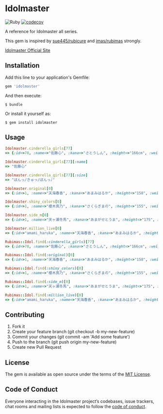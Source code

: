 # Idolmaster

![Ruby](https://github.com/hikko624/idolmaster/workflows/Ruby/badge.svg)
[![codecov](https://codecov.io/gh/hikko624/idolmaster/branch/master/graph/badge.svg)](https://codecov.io/gh/hikko624/idolmaster)

A reference for Idolmaster all series.

This gem is inspired by [sue445/rubicure](https://github.com/sue445/rubicure) and [imas/rubimas](https://github.com/imas/rubimas/) strongly.

[Idolmaster Official Site](https://idolmaster.jp/about/)

## Installation

Add this line to your application's Gemfile:

```ruby
gem 'idolmaster'
```

And then execute:

    $ bundle

Or install it yourself as:

    $ gem install idolmaster

## Usage

```ruby
Idolmaster.cinderella_girls[77]
=> {:id=>78, :name=>"佐藤心", :kana=>"さとうしん", :height=>"166cm", :weight=>"ﾀﾞｲｴｯﾄちゅう", :size=>"ぼんっ/きゅっ/ぼんっ♪", :birth=>"7月22日", :age=>"26歳", :blood=>"AB型", :type=>"passion", :from=>"長野", :cv=>"花守ゆみり"}

Idolmaster.cinderella_girls[77][:name]
=> "佐藤心"

Idolmaster.cinderella_girls[77][:size]
=> "ぼんっ/きゅっ/ぼんっ♪"

Idolmaster.original[0]
=> {:id=>1, :name=>"天海春香", :kana=>"あまみはるか", :height=>"158", :weight=>"45", :bust=>"83", :waist=>"56", :hip=>"80", :birth=>"4月3日", :age=>"16", :blood=>"O", :from=>"神奈川県", :cv=>"中村繪里子"}

Idolmaster.shiny_colors[0]
=> {:id=>1, :name=>"櫻木真乃", :kana=>"さくらぎまの", :height=>"155", :weight=>"48", :bust=>"86", :waist=>"58", :hip=>"88", :birth=>"4月25日", :age=>"16", :blood=>"A", :from=>"東京", :unit=>"イルミネーションスターズ", :cv=>"関根瞳"}

Idolmaster.side_m[0]
=> {:id=>1, :name=>"天ヶ瀬冬馬", :kana=>"あまがせとうま", :height=>"175", :wight=>"57", :bust=>"81", :waist=>"65", :hip=>"80", :birth=>"3月3日", :age=>"17", :type=>"フィジカル", :shoes_size=>"25.5", :blood=>"B", :from=>"神奈川", :unit=>"Jupiter", :cv=>"寺島拓篤"}

Idolmaster.million_live[0]
=> {:id=>"amami_haruka", :name=>"天海春香", :kana=>"あまみはるか", :height=>"158", :weight=>"46", :bust=>"83", :waist=>"56", :hip=>"82", :birth=>"4月3日", :age=>"17", :blood=>"O", :from=>"神奈川県", :type=>"Princess", :favorite=>["カラオケ", "長電話"], :cv=>"中村繪里子"}
```

```ruby
Rubimas::Idol.find(:cinderella_girls)[77]
=> {:id=>78, :name=>"佐藤心", :kana=>"さとうしん", :height=>"166cm", :weight=>"ﾀﾞｲｴｯﾄちゅう", :size=>"ぼんっ/きゅっ/ぼんっ♪", :birth=>"7月22日", :age=>"26歳", :blood=>"AB型", :type=>"passion", :from=>"長野", :cv=>"花守ゆみり"}

Rubimas::Idol.find(:original)[0]
=> {:id=>1, :name=>"天海春香", :kana=>"あまみはるか", :height=>"158", :weight=>"45", :bust=>"83", :waist=>"56", :hip=>"80", :birth=>"4月3日", :age=>"16", :blood=>"O", :from=>"神奈川県", :cv=>"中村繪里子"}

Rubimas::Idol.find(:shiny_colors)[0]
=> {:id=>1, :name=>"櫻木真乃", :kana=>"さくらぎまの", :height=>"155", :weight=>"48", :bust=>"86", :waist=>"58", :hip=>"88", :birth=>"4月25日", :age=>"16", :blood=>"A", :from=>"東京", :unit=>"イルミネーションスターズ", :cv=>"関根瞳"}

Rubimas::Idol.find(:side_m)[0]
=> {:id=>1, :name=>"天ヶ瀬冬馬", :kana=>"あまがせとうま", :height=>"175", :wight=>"57", :bust=>"81", :waist=>"65", :hip=>"80", :birth=>"3月3日", :age=>"17", :type=>"フィジカル", :shoes_size=>"25.5", :blood=>"B", :from=>"神奈川", :unit=>"Jupiter", :cv=>"寺島拓篤"}

Rubimas::Idol.find(:million_live)[0]
=> {:id=>"amami_haruka", :name=>"天海春香", :kana=>"あまみはるか", :height=>"158", :weight=>"46", :bust=>"83", :waist=>"56", :hip=>"82", :birth=>"4月3日", :age=>"17", :blood=>"O", :from=>"神奈川県", :type=>"Princess", :favorite=>["カラオケ", "長電話"], :cv=>"中村繪里子"}
```

## Contributing

1. Fork it
2. Create your feature branch (git checkout -b my-new-feature)
3. Commit your changes (git commit -am 'Add some feature')
4. Push to the branch (git push origin my-new-feature)
5. Create new Pull Request

## License

The gem is available as open source under the terms of the [MIT License](http://opensource.org/licenses/MIT).

## Code of Conduct

Everyone interacting in the Idolmaster project’s codebases, issue trackers, chat rooms and mailing lists is expected to follow the [code of conduct](https://github.com/hikko624/idolmaster/blob/master/CODE_OF_CONDUCT.md).
